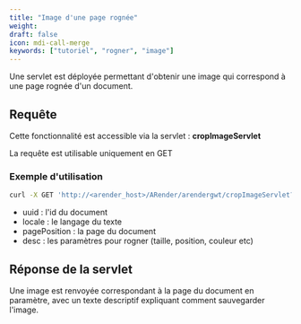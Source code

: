 ```yaml
---
title: "Image d'une page rognée"
weight: 
draft: false
icon: mdi-call-merge
keywords: ["tutoriel", "rogner", "image"]
---
```


Une servlet est déployée permettant d'obtenir une image qui correspond à une page rognée d'un document.

## Requête 

Cette fonctionnalité est accessible via la servlet : **cropImageServlet**

La requête est utilisable uniquement en GET


### Exemple d'utilisation

``` bash
curl -X GET 'http://<arender_host>/ARender/arendergwt/cropImageServlet?uuid=docUUID&locale=langue&pagePosition=page&desc=size'
```

* uuid : l'id du document
* locale : le langage du texte
* pagePosition : la page du document
* desc : les paramètres pour rogner (taille, position, couleur etc)

## Réponse de la servlet

Une image est renvoyée correspondant à la page du document en paramètre, avec un texte descriptif expliquant comment sauvegarder l'image.